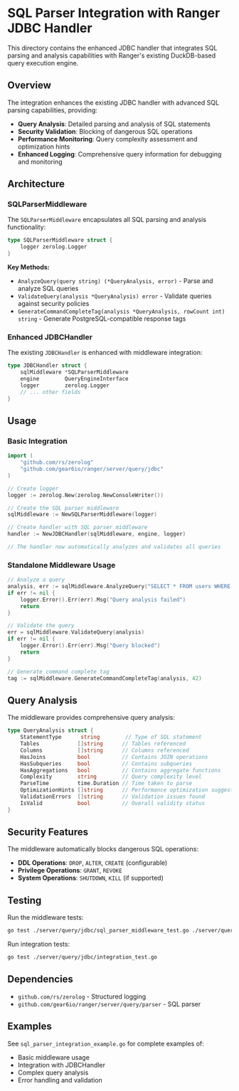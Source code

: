 # SQL Parser Integration with Ranger JDBC Handler

This directory contains the enhanced JDBC handler that integrates SQL parsing and analysis capabilities with Ranger's existing DuckDB-based query execution engine.

## Overview

The integration enhances the existing JDBC handler with advanced SQL parsing capabilities, providing:

- **Query Analysis**: Detailed parsing and analysis of SQL statements
- **Security Validation**: Blocking of dangerous SQL operations
- **Performance Monitoring**: Query complexity assessment and optimization hints
- **Enhanced Logging**: Comprehensive query information for debugging and monitoring

## Architecture

### SQLParserMiddleware
The `SQLParserMiddleware` encapsulates all SQL parsing and analysis functionality:

```go
type SQLParserMiddleware struct {
	logger zerolog.Logger
}
```

**Key Methods:**
- `AnalyzeQuery(query string) (*QueryAnalysis, error)` - Parse and analyze SQL queries
- `ValidateQuery(analysis *QueryAnalysis) error` - Validate queries against security policies
- `GenerateCommandCompleteTag(analysis *QueryAnalysis, rowCount int) string` - Generate PostgreSQL-compatible response tags

### Enhanced JDBCHandler
The existing `JDBCHandler` is enhanced with middleware integration:

```go
type JDBCHandler struct {
	sqlMiddleware *SQLParserMiddleware
	engine        QueryEngineInterface
	logger        zerolog.Logger
	// ... other fields
}
```

## Usage

### Basic Integration
```go
import (
	"github.com/rs/zerolog"
	"github.com/gear6io/ranger/server/query/jdbc"
)

// Create logger
logger := zerolog.New(zerolog.NewConsoleWriter())

// Create the SQL parser middleware
sqlMiddleware := NewSQLParserMiddleware(logger)

// Create handler with SQL parser middleware
handler := NewJDBCHandler(sqlMiddleware, engine, logger)

// The handler now automatically analyzes and validates all queries
```

### Standalone Middleware Usage
```go
// Analyze a query
analysis, err := sqlMiddleware.AnalyzeQuery("SELECT * FROM users WHERE active = true")
if err != nil {
	logger.Error().Err(err).Msg("Query analysis failed")
	return
}

// Validate the query
err = sqlMiddleware.ValidateQuery(analysis)
if err != nil {
	logger.Error().Err(err).Msg("Query blocked")
	return
}

// Generate command complete tag
tag := sqlMiddleware.GenerateCommandCompleteTag(analysis, 42)
```

## Query Analysis

The middleware provides comprehensive query analysis:

```go
type QueryAnalysis struct {
	StatementType      string        // Type of SQL statement
	Tables            []string      // Tables referenced
	Columns           []string      // Columns referenced
	HasJoins          bool          // Contains JOIN operations
	HasSubqueries     bool          // Contains subqueries
	HasAggregations   bool          // Contains aggregate functions
	Complexity        string        // Query complexity level
	ParseTime         time.Duration // Time taken to parse
	OptimizationHints []string      // Performance optimization suggestions
	ValidationErrors  []string      // Validation issues found
	IsValid           bool          // Overall validity status
}
```

## Security Features

The middleware automatically blocks dangerous SQL operations:

- **DDL Operations**: `DROP`, `ALTER`, `CREATE` (configurable)
- **Privilege Operations**: `GRANT`, `REVOKE`
- **System Operations**: `SHUTDOWN`, `KILL` (if supported)

## Testing

Run the middleware tests:
```bash
go test ./server/query/jdbc/sql_parser_middleware_test.go ./server/query/jdbc/sql_parser_middleware.go
```

Run integration tests:
```bash
go test ./server/query/jdbc/integration_test.go
```

## Dependencies

- `github.com/rs/zerolog` - Structured logging
- `github.com/gear6io/ranger/server/query/parser` - SQL parser

## Examples

See `sql_parser_integration_example.go` for complete examples of:

- Basic middleware usage
- Integration with JDBCHandler
- Complex query analysis
- Error handling and validation
